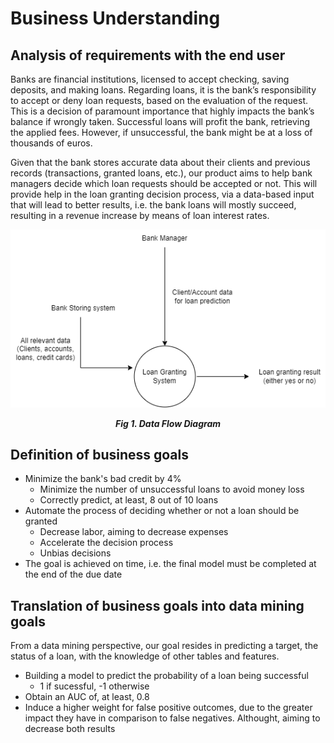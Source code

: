 # Business Understanding

## Analysis of requirements with the end user

Banks are financial institutions, licensed to accept checking, saving deposits, and making loans. Regarding loans, it is the bank’s responsibility to accept or deny loan requests, based on the evaluation of the request. This is a decision of paramount importance that highly impacts the bank’s balance if wrongly taken. Successful loans will profit the bank, retrieving the applied fees. However, if unsuccessful, the bank might be at a loss of thousands of euros.

Given that the bank stores accurate data about their clients and previous records (transactions, granted loans, etc.), our product aims to help bank managers decide which loan requests should be accepted or not. This will provide help in the loan granting decision process, via a data-based input that will lead to better results, i.e. the bank loans will mostly succeed, resulting in a revenue increase by means of loan interest rates.

<p align="center" justify="center">
  <img src="./images/Data-Flow-Diagram.png"/>
</p>
<p align="center">
  <b><i>Fig 1. Data Flow Diagram</i></b>
</p>

## Definition of business goals

- Minimize the bank's bad credit by 4%
  - Minimize the number of unsuccessful loans to avoid money loss
  - Correctly predict, at least, 8 out of 10 loans
- Automate the process of deciding whether or not a loan should be granted
  - Decrease labor, aiming to decrease expenses
  - Accelerate the decision process
  - Unbias decisions
- The goal is achieved on time, i.e. the final model must be completed at the end of the due date

<!--
- Favour the denial of loans that will likely succeed other than accepting loans that will likely fail 

- What is our product for - provide the bank some knowledge and assurance about possible future loans
- This is done by implementing a model such that it is able to previously recognize loans that will not succeed
- End goal is to assure the bank has profit with loans and won't loose money - its all about da money
- In case of error, assure the model will not allow the bank to unsuccessfully grant a loan but prevent it from granting a successful loan (overall profit for the bank)

- Business goals help measure progress
- Business goals establish accountability
- Business goals improve decision-making
-->
## Translation of business goals into data mining goals

<!--
Why is AUC an appropriate metric for our problem?:

AUC provides an aggregate measure of performance across all possible classification thresholds.
AUC is scale-invariant. It measures how well predictions are ranked, rather than their absolute values.
AUC is classification-threshold-invariant. It measures the quality of the model’s predictions irrespective of what classification threshold is chosen.
-->
From a data mining perspective, our goal resides in predicting a target, the status of a loan, with the knowledge of other tables and features. 

- Building a model to predict the probability of a loan being successful
  - 1 if sucessful, -1 otherwise
- Obtain an AUC of, at least, 0.8
- Induce a higher weight for false positive outcomes, due to the greater impact they have in comparison to false negatives. Althought, aiming to decrease both results
